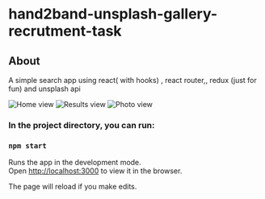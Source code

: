 # hand2band-unsplash-gallery-recrutment-task

## About

A simple search app using react( with hooks) , react router,, redux (just for fun) and unsplash api

![Home view](https://i.ibb.co/Hn5gHjk/koala.jpg)
![Results view](https://i.ibb.co/LZLyyFt/zad.jpg)
![Photo view](https://i.ibb.co/4d4rfN7/zad1.jpg)


### In the project directory, you can run:

### `npm start`

Runs the app in the development mode.\
Open [http://localhost:3000](http://localhost:3000) to view it in the browser.

The page will reload if you make edits.
